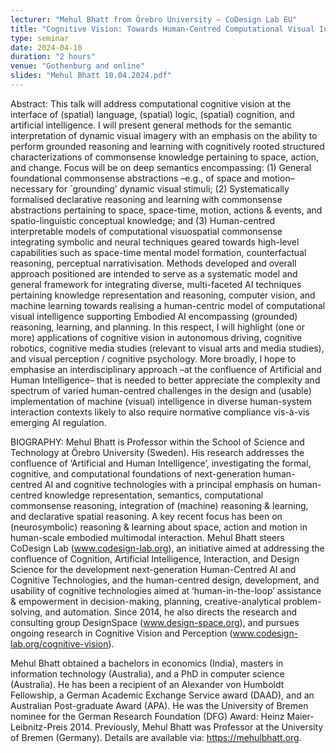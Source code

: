 ```yaml
---
lecturer: "Mehul Bhatt from Örebro University – CoDesign Lab EU"
title: "Cognitive Vision: Towards Human-Centred Computational Visual Intelligence"
type: seminar
date: 2024-04-10
duration: "2 hours"
venue: "Gothenburg and online"
slides: "Mehul Bhatt 10.04.2024.pdf"
---
```


Abstract: This talk will address computational cognitive vision at the interface of (spatial) language, (spatial) logic, (spatial) cognition, and artificial intelligence. I will present general methods for the semantic interpretation of dynamic visual imagery with an emphasis on the ability to perform grounded reasoning and learning with cognitively rooted structured characterizations of commonsense knowledge pertaining to space, action, and change. Focus will be on deep semantics encompassing: (1) General foundational commonsense abstractions –e.g., of space and motion– necessary for `grounding’ dynamic visual stimuli; (2) Systematically formalised declarative reasoning and learning with commonsense abstractions pertaining to space, space-time, motion, actions & events, and spatio-linguistic conceptual knowledge; and (3) Human-centred interpretable models of computational visuospatial commonsense integrating symbolic and neural techniques geared towards high-level capabilities such as space-time mental model formation, counterfactual reasoning, perceptual narrativisation. Methods developed and overall approach positioned are intended to serve as a systematic model and general framework for integrating diverse, multi-faceted AI techniques pertaining knowledge representation and reasoning, computer vision, and machine learning towards realising a human-centric model of computational visual intelligence supporting Embodied AI encompassing (grounded) reasoning, learning, and planning. In this respect, I will highlight (one or more) applications of cognitive vision in autonomous driving, cognitive robotics, cognitive media studies (relevant to visual arts and media studies), and visual perception / cognitive psychology. More broadly, I hope to emphasise an interdisciplinary approach –at the confluence of Artificial and Human Intelligence– that is needed to better appreciate the complexity and spectrum of varied human-centred challenges in the design and (usable) implementation of machine (visual) intelligence in diverse human-system interaction contexts likely to also require normative compliance vis-à-vis emerging AI regulation. 

BIOGRAPHY: Mehul Bhatt is Professor within the School of Science and Technology at Örebro University (Sweden). His research addresses the confluence of ‘Artificial and Human Intelligence’, investigating the formal, cognitive, and computational foundations of next-generation human-centred AI and cognitive technologies with a principal emphasis on human-centred knowledge representation, semantics, computational commonsense reasoning, integration of (machine) reasoning & learning, and declarative spatial reasoning. A key recent focus has been on (neurosymbolic) reasoning & learning about space, action and motion in human-scale embodied multimodal interaction. Mehul Bhatt steers CoDesign Lab (www.codesign-lab.org), an initiative aimed at addressing the confluence of Cognition, Artificial Intelligence, Interaction, and Design Science for the development next-generation Human-Centred AI and Cognitive Technologies, and the human-centred design, development, and usability of cognitive technologies aimed at ‘human-in-the-loop’ assistance & empowerment in decision-making, planning, creative-analytical problem-solving, and automation. Since 2014, he also directs the research and consulting group DesignSpace (www.design-space.org), and pursues ongoing research in Cognitive Vision and Perception (www.codesign-lab.org/cognitive-vision).

Mehul Bhatt obtained a bachelors in economics (India), masters in information technology (Australia), and a PhD in computer science (Australia). He has been a recipient of an Alexander von Humboldt Fellowship, a German Academic Exchange Service award (DAAD), and an Australian Post-graduate Award (APA). He was the University of Bremen nominee for the German Research Foundation (DFG) Award: Heinz Maier-Leibnitz-Preis 2014. Previously, Mehul Bhatt was Professor at the University of Bremen (Germany). Details are available via: https://mehulbhatt.org.
